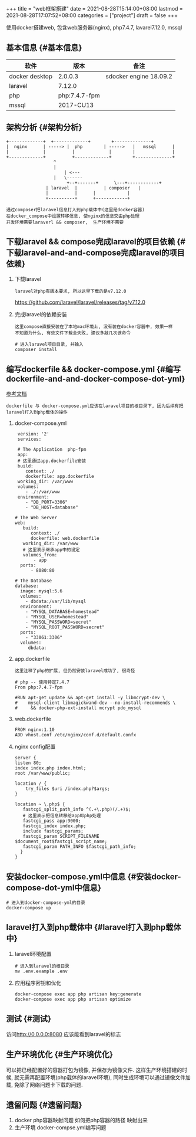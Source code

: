+++
title = "web框架搭建"
date = 2021-08-28T15:14:00+08:00
lastmod = 2021-08-28T17:07:52+08:00
categories = ["project"]
draft = false
+++

使用docker搭建web,
包含web服务器(nginx), php7.4.7, lavarel7.12.0, mssql

<!--more-->


## 基本信息 {#基本信息}

| 软件           | 版本          | 备注                   |
|--------------|-------------|----------------------|
| docker desktop | 2.0.0.3       | sdocker engine 18.09.2 |
| laravel        | 7.12.0        |                        |
| php            | php:7.4.7-fpm |                        |
| mssql          | 2017-CU13     |                        |


## 架构分析 {#架构分析}

```text
+-------------+	 +-------------+       	+--------------+
|  nginx      | -----> |  php        | ----->	|   mssql      |
|             |      	 |             |    	|              |
+-------------+      	 +-------------+    	+--------------+
  		       	  ^
 		       	  |
 	       	       	  | <---
		       	  |	  \------
       	       	       +--+-------+  	 \---+------------+
		       | laravel  |  	     | composer   |
		       |          |	     |            |
		       +----------+	     +------------+

```

```text
通过composer把laravel信息打入到php载体中(这里是docker容器)
在docker_compose中设置转移信息, 使nginx的信息交由php处理
开发环境需要laraverl && composer,  生产环境不需要
```


## 下载laravel && compose完成laravel的项目依赖 {#下载laravel-and-and-compose完成laravel的项目依赖}

1.  下载laravel

    ```text
    laravel对php有版本要求, 所以这里下载的是v7.12.0
    ```

    <https://github.com/laravel/laravel/releases/tag/v7.12.0>
2.  完成laravel的依赖安装

    ```text
    这里compose直接安装在了本地mac环境上, 没有装在docker容器中, 效果一样
    不知道为什么, 有些文件下载会失败, 建议多敲几次该命令
    ```

    ```text
    # 进入laravel项目目录, 并输入
    composer install
    ```


## 编写dockerfile && docker-compose.yml {#编写dockerfile-and-and-docker-compose-dot-yml}

[参考文档](https://learnku.com/laravel/t/38564)

```text
dockerfile 与 docker-compose.yml应该在laravel项目的根目录下, 因为后续有把laravel打入到php载体的操作
```

1.  docker-compose.yml

    ```text
     version: '2'
     services:

     # The Application  php-fpm
     app:
     # 这里通过app.dockerfile安装
     build:
        context: ./
        dockerfile: app.dockerfile
     working_dir: /var/www
     volumes:
    ​    - ./:/var/www
     environment:
    ​    - "DB_PORT=3306"
    ​    - "DB_HOST=database"

    # The Web Server
    web:
       build:
          context: ./
          dockerfile: web.dockerfile
       working_dir: /var/www
       # 这里表示继承app中的设定
       volumes_from:
    ​       - app
      ports:
    ​      - 8080:80

    # The Database
    database:
      image: mysql:5.6
      volumes:
    ​    - dbdata:/var/lib/mysql
      environment:
    ​    - "MYSQL_DATABASE=homestead"
    ​    - "MYSQL_USER=homestead"
    ​    - "MYSQL_PASSWORD=secret"
    ​    - "MYSQL_ROOT_PASSWORD=secret"
      ports:
    ​    - "33061:3306"
      volumes:
         dbdata:
    ```

2.  app.dockerfile

    ```text
    这里注释了php的扩展, 但仍然安装laravel成功了, 很奇怪
    ```

    ```text
    # php -- 使用特定7.4.7
    From php:7.4.7-fpm

    #RUN apt-get update && apt-get install -y libmcrypt-dev \
    #    mysql-client libmagickwand-dev --no-install-recommends \
    #     && docker-php-ext-install mcrypt pdo_mysql
    ```

3.  web.dockerfile

    ```text
    FROM nginx:1.10
    ADD vhost.conf /etc/nginx/conf.d/default.confx
    ```

4.  nginx config配置

    ```text
    server {
    listen 80;
    index index.php index.html;
    root /var/www/public;

    location / {
        try_files $uri /index.php?$args;
    }

    location ~ \.php$ {
       fastcgi_split_path_info ^(.+\.php)(/.+)$;
       # 这里表示把信息转移给app即php处理
       fastcgi_pass app:9000;
       fastcgi_index index.php;
       include fastcgi_params;
       fastcgi_param SCRIPT_FILENAME $document_root$fastcgi_script_name;
       fastcgi_param PATH_INFO $fastcgi_path_info;
      }
    }
    ```


## 安装docker-compose.yml中信息 {#安装docker-compose-dot-yml中信息}

```text
# 进入到docker-compose-yml的目录
docker-compose up
```


## laravel打入到php载体中 {#laravel打入到php载体中}

1.  laravel环境配置

    ```text
    # 进入到laravel的根目录
    mv .env.example .env
    ```
2.  应用程序密钥和优化

    ```text
    docker-compose exec app php artisan key:generate
    docker-compose exec app php artisan optimize
    ```


## 测试 {#测试}

访问<http://0.0.0.0:8080> 应该能看到laravel的标志


## 生产环境优化 {#生产环境优化}

可以把已经配置好的容器打包为镜像, 并保存为镜像文件.
这样生产环境搭建的时候, 就无需再配置环境(php载体的laravel环境),
同时生成环境可以通过镜像文件加载, 免除了网络问题卡下载的问题.


## 遗留问题 {#遗留问题}

1.  docker php容器映射问题
    如何把php容器的路径 映射出来
2.  生产环境 docker-compse.yml编写问题